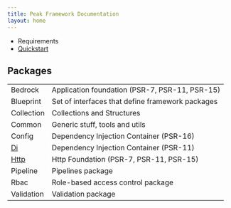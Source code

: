 ```yaml
---
title: Peak Framework Documentation
layout: home
---
```

 - Requirements
 - [Quickstart](quickstart)

## Packages
<div id="packages"></div>

|     |     |
| --- | --- |
| Bedrock | Application foundation (PSR-7, PSR-11, PSR-15) |
| Blueprint | Set of interfaces  that define framework packages |
| Collection | Collections and Structures |
| Common | Generic stuff, tools and utils |
| Config | Dependency Injection Container (PSR-16) |
| [Di](di) | Dependency Injection Container (PSR-11) |
| [Http](http) | Http Foundation (PSR-7, PSR-11, PSR-15) |
| Pipeline | Pipelines package |
| Rbac | Role-based access control package |
| Validation | Validation package |
